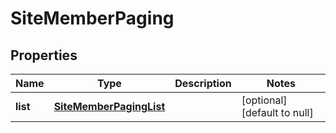 # SiteMemberPaging

## Properties
Name | Type | Description | Notes
------------ | ------------- | ------------- | -------------
**list** | [**SiteMemberPagingList**](SiteMemberPagingList.md) |  | [optional] [default to null]


